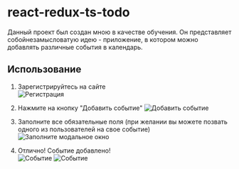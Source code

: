 # react-redux-ts-todo

Данный проект был создан мною в качестве обучения. Он представляет собойнезамысловатую идею - приложение, в котором можно добавлять различные события в календарь.

## Использование

1. Зарегистрируйтесь на сайте  
![Регистрация](https://sun9-32.userapi.com/impf/hlhvTjWszlpu0ThK0yoqAtUkZpXHPiIYTF02oA/O3M3bL-AmNs.jpg?size=677x366&quality=96&sign=291269a5888abb9be757e8d8c387c7da&type=album)


2. Нажмите на кнопку "Добавить событие"
![Добавить событие](https://sun9-61.userapi.com/impf/RbbU4P-74xs9EMGZDHHyTrcyyJvVvsqQgE_SAw/UMgzz9hW7AQ.jpg?size=1919x940&quality=96&sign=24476ca5c9ff6d95082c18c9b415f78a&type=album)

3. Заполните все обязательные поля (при желании вы можете позвать одного из пользователей на свое событие)  
![Заполните модальное окно](https://sun9-68.userapi.com/impf/YskTj7yyo9kOj2-diUcRV2Gd4eFMxdoqNv5JRA/JB_tCrfOEOU.jpg?size=589x320&quality=96&sign=d83b3b167aa9bf63281e887f03a40c89&type=album)

4. Отлично! Событие добавлено!  
![Событие](https://sun9-15.userapi.com/impf/HwDOe1XWQVQBUQTS5BZ6Omj5iadPrDkGYXkuVQ/o0zJeb3gKMU.jpg?size=281x163&quality=96&sign=61e6ad0275fde4c4f3aae1f30faa98b4&type=album)
![Событие](https://sun9-23.userapi.com/impf/4IjJ06hKTZEnP-rI4SFH4EwrXkTj3QanRBK_SA/_yuq2qw6Dow.jpg?size=641x236&quality=96&sign=9f712730246fb5bdba6d16f5d9749a6b&type=album)
